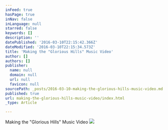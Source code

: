 ```yaml
---
inFeed: true
hasPage: true
inNav: false
inLanguage: null
starred: false
keywords: []
description: ''
datePublished: '2016-03-10T22:15:42.366Z'
dateModified: '2016-03-10T22:15:34.573Z'
title: 'Making the "Glorious Hills" Music Video'
author: []
authors: []
publisher:
  name: null
  domain: null
  url: null
  favicon: null
sourcePath: _posts/2016-03-10-making-the-glorious-hills-music-video.md
published: true
url: making-the-glorious-hills-music-video/index.html
_type: Article

---
```

Making the "Glorious Hills" Music Video
![](https://the-grid-user-content.s3-us-west-2.amazonaws.com/bb8805c0-d4c4-4eed-bfd8-22cfaf8fd2e8.jpg)